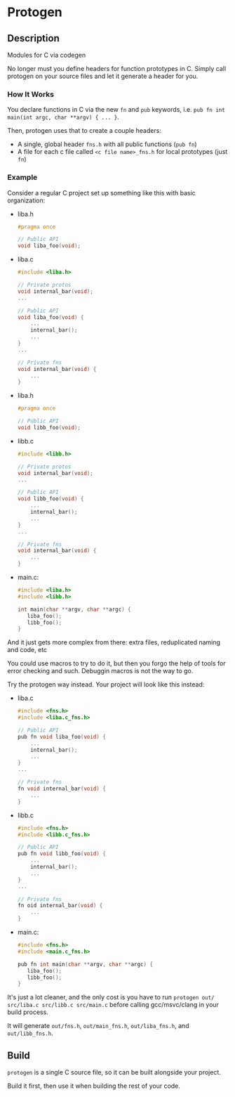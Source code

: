 # Protogen

## Description

Modules for C via codegen

No longer must you define headers for function prototypes in C. Simply call protogen on your source files and let it generate a header for you.

### How It Works

You declare functions in C via the new `fn` and `pub` keywords, i.e. `pub fn int main(int argc, char **argv) { ... }`.

Then, protogen uses that to create a couple headers:

- A single, global header `fns.h` with all public functions (`pub fn`)
- A file for each c file called `<c file name>_fns.h` for local prototypes (just `fn`)

### Example

Consider a regular C project set up something like this with basic organization:

- liba.h
   ```c
   #pragma once

   // Public API
   void liba_foo(void);
   ```
- liba.c
   ```c
   #include <liba.h>

   // Private protos
   void internal_bar(void);
   ...

   // Public API
   void liba_foo(void) {
       ...
       internal_bar();
       ...
   }
   ...

   // Private fns
   void internal_bar(void) {
       ...
   }
   ```
- liba.h
   ```c
   #pragma once

   // Public API
   void libb_foo(void);
   ```
- libb.c
   ```c
   #include <libb.h>

   // Private protos
   void internal_bar(void);
   ...

   // Public API
   void libb_foo(void) {
       ...
       internal_bar();
       ...
   }
   ...

   // Private fns
   void internal_bar(void) {
       ...
   }
   ```
- main.c:
   ```c
   #include <liba.h>
   #include <libb.h>

   int main(char **argv, char **argc) {
      liba_foo();
      libb_foo();
   }
   ```

And it just gets more complex from there: extra files, reduplicated naming and code, etc

You could use macros to try to do it, but then you forgo the help of tools for error checking and such. Debuggin macros is not the way to go.

Try the protogen way instead. Your project will look like this instead:

- liba.c
   ```c
   #include <fns.h>
   #include <liba.c_fns.h>

   // Public API
   pub fn void liba_foo(void) {
       ...
       internal_bar();
       ...
   }
   ...

   // Private fns
   fn void internal_bar(void) {
       ...
   }
   ```
- libb.c
   ```c
   #include <fns.h>
   #include <libb.c_fns.h>

   // Public API
   pub fn void libb_foo(void) {
       ...
       internal_bar();
       ...
   }
   ...

   // Private fns
   fn oid internal_bar(void) {
       ...
   }
   ```
- main.c:
   ```c
   #include <fns.h>
   #include <main.c_fns.h>

   pub fn int main(char **argv, char **argc) {
      liba_foo();
      libb_foo();
   }
   ```

It's just a lot cleaner, and the only cost is you have to run `protogen out/ src/liba.c src/libb.c src/main.c` before calling gcc/msvc/clang in your build process.

It will generate `out/fns.h`, `out/main_fns.h`, `out/liba_fns.h`, and `out/libb_fns.h`.

## Build

`protogen` is a single C source file, so it can be built alongside your project.

Build it first, then use it when building the rest of your code.
